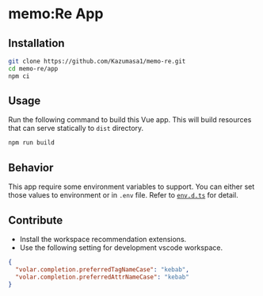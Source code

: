 # memo:Re App

## Installation

```sh
git clone https://github.com/Kazumasa1/memo-re.git
cd memo-re/app
npm ci
```

## Usage

Run the following command to build this Vue app.
This will build resources that can serve statically to `dist` directory.

```sh
npm run build
```

## Behavior

This app require some environment variables to support.
You can either set those values to environment or in `.env` file.
Refer to [`env.d.ts`](./env.d.ts) for detail.

## Contribute

- Install the workspace recommendation extensions.
- Use the following setting for development vscode workspace.

```json
{
  "volar.completion.preferredTagNameCase": "kebab",
  "volar.completion.preferredAttrNameCase": "kebab"
}
```
